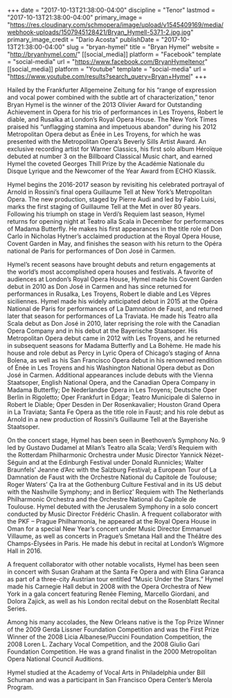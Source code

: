 +++
date = "2017-10-13T21:38:00-04:00"
discipline = "Tenor"
lastmod = "2017-10-13T21:38:00-04:00"
primary_image = "https://res.cloudinary.com/schmopera/image/upload/v1545409169/media/webhook-uploads/1507945128421/Bryan_Hymell-5371-2.jpg.jpg"
primary_image_credit = "Dario Acosta"
publishDate = "2017-10-13T21:38:00-04:00"
slug = "bryan-hymel"
title = "Bryan Hymel"
website = "http://bryanhymel.com/"
[[social_media]]
platform = "Facebook"
template = "social-media"
url = "https://www.facebook.com/BryanHymeltenor"
[[social_media]]
platform = "Youtube"
template = "social-media"
url = "https://www.youtube.com/results?search_query=Bryan+Hymel"
+++

Hailed by the Frankfurter Allgemeine Zeitung for his “range of expression and vocal power combined with the subtle art of characterization,” tenor Bryan Hymel is the winner of the 2013 Olivier Award for Outstanding Achievement in Opera for his trio of performances in Les Troyens, Robert le diable, and Rusalka at London’s Royal Opera House. The New York Times praised his “unflagging stamina and impetuous abandon” during his 2012 Metropolitan Opera debut as Énée in Les Troyens, for which he was presented with the Metropolitan Opera’s Beverly Sills Artist Award. An exclusive recording artist for Warner Classics, his first solo album Héroïque debuted at number 3 on the Billboard Classical Music chart, and earned Hymel the coveted Georges Thill Prize by the Académie Nationale du Disque Lyrique and the Newcomer of the Year Award from ECHO Klassik.

Hymel begins the 2016-2017 season by revisiting his celebrated portrayal of Arnold in Rossini’s final opera Guillaume Tell at New York’s Metropolitan Opera. The new production, staged by Pierre Audi and led by Fabio Luisi, marks the first staging of Guillaume Tell at the Met in over 80 years. Following his triumph on stage in Verdi’s Requiem last season, Hymel returns for opening night at Teatro alla Scala in December for performances of Madama Butterfly. He makes his first appearances in the title role of Don Carlo in Nicholas Hytner’s acclaimed production at the Royal Opera House, Covent Garden in May, and finishes the season with his return to the Opéra national de Paris for performances of Don José in Carmen.

Hymel’s recent seasons have brought debuts and return engagements at the world’s most accomplished opera houses and festivals. A favorite of audiences at London’s Royal Opera House, Hymel made his Covent Garden debut in 2010 as Don José in Carmen and has since returned for performances in Rusalka, Les Troyens, Robert le diable and Les Vêpres siciliennes. Hymel made his widely anticipated debut in 2015 at the Opéra National de Paris for performances of La Damnation de Faust, and returned later that season for performances of La Traviata. He made his Teatro alla Scala debut as Don José in 2010, later reprising the role with the Canadian Opera Company and in his debut at the Bayerische Staatsoper. His Metropolitan Opera debut came in 2012 with Les Troyens, and he returned in subsequent seasons for Madama Butterfly and La Bohème. He made his house and role debut as Percy in Lyric Opera of Chicago’s staging of Anna Bolena, as well as his San Francisco Opera debut in his renowned rendition of Énée in Les Troyens and his Washington National Opera debut as Don José in Carmen. Additional appearances include debuts with the Vienna Staatsoper, English National Opera, and the Canadian Opera Company in Madama Butterfly; De Nederlandse Opera in Les Troyens; Deutsche Oper Berlin in Rigoletto; Oper Frankfurt in Edgar; Teatro Municipale di Salerno in Robert le Diable; Oper Desden in Der Rosenkavalier; Houston Grand Opera in La Traviata; Santa Fe Opera as the title role in Faust; and his role debut as Arnold in a new production of Rossini’s Guillaume Tell at the Bayerishe Staatsoper.

On the concert stage, Hymel has been seen in Beethoven’s Symphony No. 9 led by Gustavo Dudamel at Milan’s Teatro alla Scala; Verdi’s Requiem with the Rotterdam Philharmonic Orchestra under Music Director Yannick Nézet-Séguin and at the Edinburgh Festival under Donald Runnicles; Walter Braunfels’ Jeanne d’Arc with the Salzburg Festival; a European Tour of La Damnation de Faust with the Orchestre National du Capitole de Toulouse;  Roger Waters’  Ça Ira at the Gothenburg Culture Festival and in its US debut with the Nashville Symphony; and in Berlioz’ Requiem with The Netherlands Philharmonic Orchestra and the Orchestre National du Capitole de Toulouse. Hymel debuted with the Jerusalem Symphony in a solo concert conducted by Music Director Frédéric Chaslin. A frequent collaborator with the PKF – Prague Philharmonia, he appeared at the Royal Opera House in Oman for a special New Year’s concert under Music Director Emmanuel Villaume, as well as concerts in Prague’s Smetana Hall and the Théâtre des Champs-Élysées in Paris. He made his debut in recital at London’s Wigmore Hall in 2016.

A frequent collaborator with other notable vocalists, Hymel has been seen in concert with Susan Graham at the Santa Fe Opera and with Elina Garanca as part of a three-city Austrian tour entitled “Music Under the Stars.” Hymel made his Carnegie Hall debut in 2008 with the Opera Orchestra of New York in a gala concert featuring Renée Fleming, Marcello Giordani, and Dolora Zajick, as well as his London recital debut on the Rosenblatt Recital Series.

Among his many accolades, the New Orleans native is the Top Prize Winner of the 2009 Gerda Lissner Foundation Competition and was the First Prize Winner of the 2008 Licia Albanese/Puccini Foundation Competition, the 2008 Loren L. Zachary Vocal Competition, and the 2008 Giulio Gari Foundation Competition.  He was a grand finalist in the 2000 Metropolitan Opera National Council Auditions.

Hymel studied at the Academy of Vocal Arts in Philadelphia under Bill Schuman and was a participant in San Francisco Opera Center’s Merola Program.
